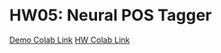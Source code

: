 # HW05: Neural POS Tagger

[Demo Colab Link](https://colab.research.google.com/drive/10ybe4J47VH6gw5AKHzeM9V6xj8vyCaVB?usp=sharing)
[HW Colab Link](https://colab.research.google.com/drive/1Xg1_mWFyRhRboZrEX3JyQDNYm48USBJB?usp=sharing)
